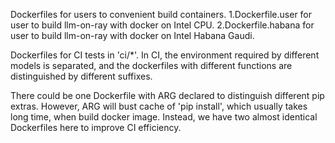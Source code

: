 Dockerfiles for users to convenient build containers. 
1.Dockerfile.user for user to build llm-on-ray with docker on Intel CPU.
2.Dockerfile.habana for user to build llm-on-ray with docker on Intel Habana Gaudi. 

Dockerfiles for CI tests in 'ci/*'. 
In CI, the environment required by different models is separated, and the dockerfiles with different functions are distinguished by different suffixes.

There could be one Dockerfile with ARG declared to distinguish different pip extras. However, ARG will bust cache of 'pip install', which usually takes long time, when build docker image. Instead, we have two almost identical Dockerfiles here to improve CI efficiency. 
